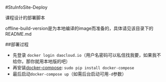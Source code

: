 #StuInfoSite-Deploy

课程设计的部署脚本

offline-build-version是为本地编译的image而准备的，具体请见该目录下的README.md

##部署过程

* 先登录 `docker login daocloud.io`（用户名密码可以私信找我要，如果我不给你，那你就用本地版的吧）
* 再安装[docker-compose](https://docs.docker.com/compose/): `sudo pip install docker-compose`
* 最后启动`docker-compose up`（如需后台启动可用`-d`参数）
